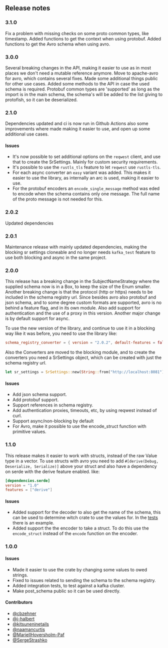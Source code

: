 ## Release notes

### 3.1.0

Fix a problem with missing checks on some proto common types, like timestamp.
Added functions to get the context when using protobuf.
Added functions to get the Avro schema when using avro.

### 3.0.0

Several breaking changes in the API, making it easier to use as in most places we don't need a mutable reference anymore.
Move to apache-avro for avro, which contains several fixes.
Made some additional things public for other use cases. Added some methods to the API in case the used schema is required.
Protobuf common types are 'supported' as long as the import is in the main schema, the schema's will be added to the list giving to protofish, so it can be deserialized.

### 2.1.0

Dependencies updated and ci is now run in Github Actions also some improvements where made making it easier to use, and open up some additional use cases.

#### Issues
- It's now possible to set additional options on the `reqwest` client, and use that to create the SrSettings. Mainly for custom security requirements.
- It's possible to use the `rustls_tls` feature to let `reqwest` use `rustls-tls`.
- For each async converter an `easy` variant was added. This makes it easier to use the library, as internally an arc is used, making it easier to use.
- For the protobuf encoders an `encode_single_message` method was eded to encode when the schema contains only one message. The full name of the proto message is not needed for this.

### 2.0.2

Updated dependencies

### 2.0.1

Maintenance release with mainly updated dependencies, making the blocking sr settings cloneable and no longer needs `kafka_test` feature to use both blocking and async in the same project.

### 2.0.0

This release has a breaking change in the SubjectNameStrategy where the supplied schema now is in a Box, to keep the size of the Enum smaller.
Another breaking change is that the protocol  (http or https) needs  to be included in the schema registry url.
Since besides avro also protobuf and json schema, and to some degree custom formats are supported, avro is no behind a feature flag, and in its own module.
Also add support for authentication and the use of a proxy in this version.
Another major change is by default support for async.

To use the new version of the library, and continue to use it in a blocking way like it was before, you need to use the library like:
```toml
schema_registry_converter = { version = "2.0.2", default-features = false, features = ["avro", "blocking"]}
```
Also the Converters are moved to the blocking module, and to create the converters you need a SrSettings object, which can be created with just the
schema registry url. 
```rust
let sr_settings = SrSettings::new(String::from("http://localhost:8081"));
```

#### Issues

- Add json schema support.
- Add protobuf support.
- Support references in schema registry.
- Add authentication proxies, timeouts, etc, by using reqwest instead of curl.
- Support async/non-blocking by default
- For Avro, make it possible to use the encode_struct function with primitive values.

### 1.1.0

This release makes it easier to work with structs, instead of the raw Value type in a vector.
To use structs with avro you need to add `#[derive(Debug, Deserialize, Serialize)]` above your
struct and also have a dependency on serde with the derive feature enabled. like:
```toml
[dependencies.serde]
version = "1.0"
features = ["derive"]
```

#### Issues

- Added support for the decoder to also get the name of the schema, this
can be used to determine witch crate to use the values for. In the [tests](https://github.com/gklijs/schema_registry_converter/blob/master/src/lib.rs#L577)
there is an example.
- Added support the the encoder to take a struct. To do this use the `encode_struct`
instead of the `encode` function on the encoder.

### 1.0.0

#### Issues

- Made it easier to use the crate by changing some values to owed strings.
- Fixed to issues related to sending the schema to the schema registry.
- Added integration tests, to test against a kafka cluster.
- Make post_schema public so it can be used directly.

#### Contributors

- [@cbzehner](https://github.com/cbzehner)
- [@j-halbert](https://github.com/j-halbert)  
- [@kitsuneninetails](https://github.com/kitsuneninetails)
- [@naamancurtis](https://github.com/naamancurtis)
- [@MariellHoversholm-Paf](https://github.com/MariellHoversholm-Paf)
- [@SergeStrashko](https://github.com/SergeStrashko)